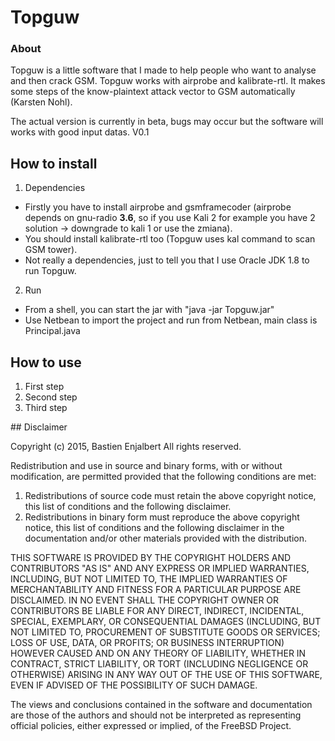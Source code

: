 # Topguw
### About
Topguw is a little software that I made to help people who want to analyse and then crack GSM. 
Topguw works with airprobe and kalibrate-rtl. 
It makes some steps of the know-plaintext attack vector to GSM automatically (Karsten Nohl).

The actual version is currently in beta, bugs may occur but the software will works with good input datas.
V0.1

## How to install
1. Dependencies 
  -  Firstly you have to install airprobe and gsmframecoder (airprobe depends on gnu-radio **3.6**, so if you use Kali 2 for example you have 2 solution -> downgrade to kali 1 or use the zmiana).
  -  You should install kalibrate-rtl too (Topguw uses kal command to scan GSM tower).
  -  Not really a dependencies, just to tell you that I use Oracle JDK 1.8 to run Topguw.

2. Run
  -  From a shell, you can start the jar with "java -jar Topguw.jar" 
  -  Use Netbean to import the project and run from Netbean, main class is Principal.java

## How to use
1. First step
2. Second step
3. Third step

## Disclaimer

Copyright (c) 2015, Bastien Enjalbert All rights reserved.

Redistribution and use in source and binary forms, with or without
modification, are permitted provided that the following conditions are met:

1. Redistributions of source code must retain the above copyright notice, this
   list of conditions and the following disclaimer.
2. Redistributions in binary form must reproduce the above copyright notice,
   this list of conditions and the following disclaimer in the documentation
   and/or other materials provided with the distribution.

THIS SOFTWARE IS PROVIDED BY THE COPYRIGHT HOLDERS AND CONTRIBUTORS "AS IS" AND
ANY EXPRESS OR IMPLIED WARRANTIES, INCLUDING, BUT NOT LIMITED TO, THE IMPLIED
WARRANTIES OF MERCHANTABILITY AND FITNESS FOR A PARTICULAR PURPOSE ARE
DISCLAIMED. IN NO EVENT SHALL THE COPYRIGHT OWNER OR CONTRIBUTORS BE LIABLE FOR
ANY DIRECT, INDIRECT, INCIDENTAL, SPECIAL, EXEMPLARY, OR CONSEQUENTIAL DAMAGES
(INCLUDING, BUT NOT LIMITED TO, PROCUREMENT OF SUBSTITUTE GOODS OR SERVICES;
LOSS OF USE, DATA, OR PROFITS; OR BUSINESS INTERRUPTION) HOWEVER CAUSED AND
ON ANY THEORY OF LIABILITY, WHETHER IN CONTRACT, STRICT LIABILITY, OR TORT
(INCLUDING NEGLIGENCE OR OTHERWISE) ARISING IN ANY WAY OUT OF THE USE OF THIS
SOFTWARE, EVEN IF ADVISED OF THE POSSIBILITY OF SUCH DAMAGE.

The views and conclusions contained in the software and documentation are those
of the authors and should not be interpreted as representing official policies,
either expressed or implied, of the FreeBSD Project.
